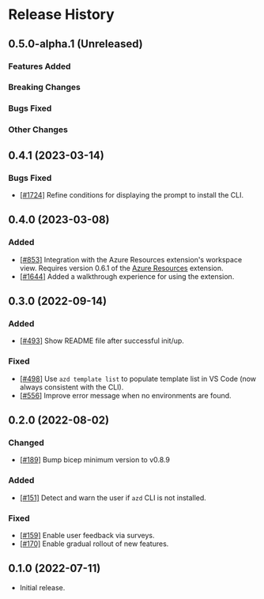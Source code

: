 # Release History

## 0.5.0-alpha.1 (Unreleased)

### Features Added

### Breaking Changes

### Bugs Fixed

### Other Changes

## 0.4.1 (2023-03-14)
### Bugs Fixed
- [[#1724]](https://github.com/Azure/azure-dev/pull/1724) Refine conditions for displaying the prompt to install the CLI.

## 0.4.0 (2023-03-08)
### Added
- [[#853]](https://github.com/Azure/azure-dev/pull/853) Integration with the Azure Resources extension's workspace view. Requires version 0.6.1 of the [Azure Resources](https://marketplace.visualstudio.com/items?itemName=ms-azuretools.vscode-azureresourcegroups) extension.
- [[#1644]](https://github.com/Azure/azure-dev/pull/1644) Added a walkthrough experience for using the extension.

## 0.3.0 (2022-09-14)
### Added
- [[#493]](https://github.com/Azure/azure-dev/pull/493) Show README file after successful init/up.

### Fixed
- [[#498]](https://github.com/Azure/azure-dev/pull/498) Use `azd template list` to populate template list in VS Code (now always consistent with the CLI).
- [[#556]](https://github.com/Azure/azure-dev/pull/556) Improve error message when no environments are found.

## 0.2.0 (2022-08-02)

### Changed
- [[#189]](https://github.com/Azure/azure-dev/pull/189) Bump bicep minimum version to v0.8.9

### Added
- [[#151]](https://github.com/Azure/azure-dev/pull/151) Detect and warn the user if `azd` CLI is not installed.

### Fixed
- [[#159]](https://github.com/Azure/azure-dev/pull/159) Enable user feedback via surveys.
- [[#170]](https://github.com/Azure/azure-dev/pull/170) Enable gradual rollout of new features.

## 0.1.0 (2022-07-11)

- Initial release.
